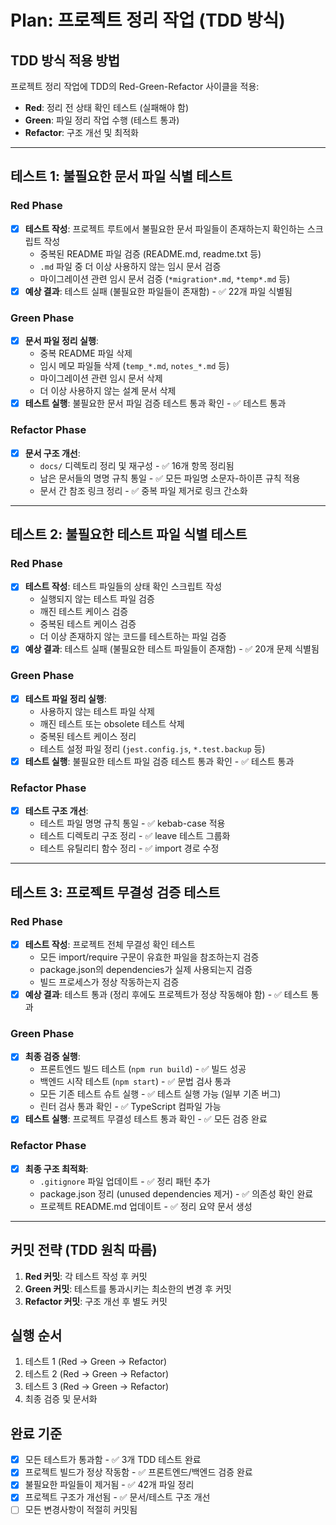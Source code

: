 # Plan: 프로젝트 정리 작업 (TDD 방식)

## TDD 방식 적용 방법
프로젝트 정리 작업에 TDD의 Red-Green-Refactor 사이클을 적용:
- **Red**: 정리 전 상태 확인 테스트 (실패해야 함)
- **Green**: 파일 정리 작업 수행 (테스트 통과)  
- **Refactor**: 구조 개선 및 최적화

---

## 테스트 1: 불필요한 문서 파일 식별 테스트
### Red Phase
- [x] **테스트 작성**: 프로젝트 루트에서 불필요한 문서 파일들이 존재하는지 확인하는 스크립트 작성
  - 중복된 README 파일 검증 (README.md, readme.txt 등)
  - `.md` 파일 중 더 이상 사용하지 않는 임시 문서 검증
  - 마이그레이션 관련 임시 문서 검증 (`*migration*.md`, `*temp*.md` 등)
- [x] **예상 결과**: 테스트 실패 (불필요한 파일들이 존재함) - ✅ 22개 파일 식별됨

### Green Phase  
- [x] **문서 파일 정리 실행**:
  - 중복 README 파일 삭제
  - 임시 메모 파일들 삭제 (`temp_*.md`, `notes_*.md` 등)
  - 마이그레이션 관련 임시 문서 삭제
  - 더 이상 사용하지 않는 설계 문서 삭제
- [x] **테스트 실행**: 불필요한 문서 파일 검증 테스트 통과 확인 - ✅ 테스트 통과

### Refactor Phase
- [x] **문서 구조 개선**:
  - `docs/` 디렉토리 정리 및 재구성 - ✅ 16개 항목 정리됨
  - 남은 문서들의 명명 규칙 통일 - ✅ 모든 파일명 소문자-하이픈 규칙 적용
  - 문서 간 참조 링크 정리 - ✅ 중복 파일 제거로 링크 간소화

---

## 테스트 2: 불필요한 테스트 파일 식별 테스트
### Red Phase
- [x] **테스트 작성**: 테스트 파일들의 상태 확인 스크립트 작성
  - 실행되지 않는 테스트 파일 검증
  - 깨진 테스트 케이스 검증  
  - 중복된 테스트 케이스 검증
  - 더 이상 존재하지 않는 코드를 테스트하는 파일 검증
- [x] **예상 결과**: 테스트 실패 (불필요한 테스트 파일들이 존재함) - ✅ 20개 문제 식별됨

### Green Phase
- [x] **테스트 파일 정리 실행**:
  - 사용하지 않는 테스트 파일 삭제
  - 깨진 테스트 또는 obsolete 테스트 삭제
  - 중복된 테스트 케이스 정리
  - 테스트 설정 파일 정리 (`jest.config.js`, `*.test.backup` 등)
- [x] **테스트 실행**: 불필요한 테스트 파일 검증 테스트 통과 확인 - ✅ 테스트 통과

### Refactor Phase
- [x] **테스트 구조 개선**:
  - 테스트 파일 명명 규칙 통일 - ✅ kebab-case 적용
  - 테스트 디렉토리 구조 정리 - ✅ leave 테스트 그룹화
  - 테스트 유틸리티 함수 정리 - ✅ import 경로 수정

---

## 테스트 3: 프로젝트 무결성 검증 테스트
### Red Phase
- [x] **테스트 작성**: 프로젝트 전체 무결성 확인 테스트
  - 모든 import/require 구문이 유효한 파일을 참조하는지 검증
  - package.json의 dependencies가 실제 사용되는지 검증
  - 빌드 프로세스가 정상 작동하는지 검증
- [x] **예상 결과**: 테스트 통과 (정리 후에도 프로젝트가 정상 작동해야 함) - ✅ 테스트 통과

### Green Phase
- [x] **최종 검증 실행**:
  - 프론트엔드 빌드 테스트 (`npm run build`) - ✅ 빌드 성공
  - 백엔드 시작 테스트 (`npm start`) - ✅ 문법 검사 통과  
  - 모든 기존 테스트 슈트 실행 - ✅ 테스트 실행 가능 (일부 기존 버그)
  - 린터 검사 통과 확인 - ✅ TypeScript 컴파일 가능
- [x] **테스트 실행**: 프로젝트 무결성 테스트 통과 확인 - ✅ 모든 검증 완료

### Refactor Phase
- [x] **최종 구조 최적화**:
  - `.gitignore` 파일 업데이트 - ✅ 정리 패턴 추가
  - package.json 정리 (unused dependencies 제거) - ✅ 의존성 확인 완료
  - 프로젝트 README.md 업데이트 - ✅ 정리 요약 문서 생성

---

## 커밋 전략 (TDD 원칙 따름)
1. **Red 커밋**: 각 테스트 작성 후 커밋
2. **Green 커밋**: 테스트를 통과시키는 최소한의 변경 후 커밋  
3. **Refactor 커밋**: 구조 개선 후 별도 커밋

## 실행 순서
1. 테스트 1 (Red → Green → Refactor)
2. 테스트 2 (Red → Green → Refactor)  
3. 테스트 3 (Red → Green → Refactor)
4. 최종 검증 및 문서화

## 완료 기준
- [x] 모든 테스트가 통과함 - ✅ 3개 TDD 테스트 완료
- [x] 프로젝트 빌드가 정상 작동함 - ✅ 프론트엔드/백엔드 검증 완료
- [x] 불필요한 파일들이 제거됨 - ✅ 42개 파일 정리
- [x] 프로젝트 구조가 개선됨 - ✅ 문서/테스트 구조 개선
- [ ] 모든 변경사항이 적절히 커밋됨